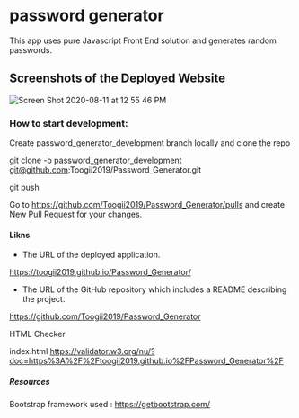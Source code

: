 # password generator

This app uses pure Javascript Front End solution and generates random passwords.

## Screenshots of the Deployed Website

![Screen Shot 2020-08-11 at 12 55 46 PM](https://user-images.githubusercontent.com/53624923/89943014-5ee67c80-dbd2-11ea-8a54-548daf74ce27.png)


### How to start development:

Create password_generator_development branch locally and clone the repo

git clone -b password_generator_development git@github.com:Toogii2019/Password_Generator.git

git push

Go to https://github.com/Toogii2019/Password_Generator/pulls and create New Pull Request for your changes.

#### Likns

* The URL of the deployed application.

https://toogii2019.github.io/Password_Generator/

* The URL of the GitHub repository which includes a README describing the project.

https://github.com/Toogii2019/Password_Generator

HTML Checker

index.html https://validator.w3.org/nu/?doc=https%3A%2F%2Ftoogii2019.github.io%2FPassword_Generator%2F

##### Resources

Bootstrap framework used : https://getbootstrap.com/
